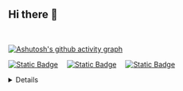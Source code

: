 ## Hi there 👋

<!--
**elSolitarioJorge/elSolitarioJorge** is a ✨ _special_ ✨ repository because its `README.md` (this file) appears on your GitHub profile.

Here are some ideas to get you started:

- 🔭 I’m currently working on ...
- 🌱 I’m currently learning ...
- 👯 I’m looking to collaborate on ...
- 🤔 I’m looking for help with ...
- 💬 Ask me about ...
- 📫 How to reach me: ...
- 😄 Pronouns: ...
- ⚡ Fun fact: ...
-->
<br>
<!-- [![Anurag's GitHub stats](https://github-readme-stats.vercel.app/api?username=Aetherance&theme=tokyonight)](https://github.com/anuraghazra/github-readme-stats) ---->

[![Ashutosh's github activity graph](https://github-readme-activity-graph.vercel.app/graph?username=Aetherance&theme=react-dark)](https://github.com/ashutosh00710/github-readme-activity-graph)


[![Static Badge](https://img.shields.io/badge/LeetCode-INK-brightgreen?style=for-the-badge&labelColor=%23607B8B&color=%238DB6CD)](https://leetcode.cn/u/aetherance)&emsp;
[![Static Badge](https://img.shields.io/badge/CSDN.NET-INK-brightgreen?style=for-the-badge&labelColor=%23607B8B&color=%234A708B)](https://blog.csdn.net/weixin_74355874)&emsp;
[![Static Badge](https://img.shields.io/badge/THEBLOG-INK-brightgreen?style=for-the-badge&labelColor=%23607B8B&color=%238DB6CD)](https://aetherance.github.io/)


<details>
